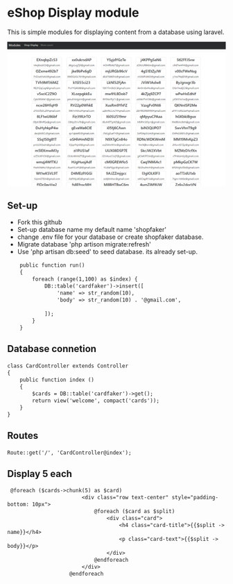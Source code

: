 # eShop Display module

This is simple modules for displaying content from a database using laravel.

![Shop Display](https://github.com/sarziv/module/blob/master/6562a78fdf437234eafcbf4837dc6b8b.png)

## Set-up 
* Fork this github
* Set-up database name my default name 'shopfaker'
 * change .env file for your database or create shopfaker database.
* Migrate database 'php artison migrate:refresh'
* Use 'php artisan db:seed' to seed database. its already set-up.
```
    public function run()
    {
        foreach (range(1,100) as $index) {
            DB::table('cardfaker')->insert([
                'name' => str_random(10),
                'body' => str_random(10) . '@gmail.com',

            ]);
        }
    }
```

## Database connetion
```
class CardController extends Controller
{
    public function index ()
    {
        $cards = DB::table('cardfaker')->get();
        return view('welcome', compact('cards'));
    }
}
```

## Routes
```
Route::get('/', 'CardController@index');
```

## Display 5 each
```
 @foreach ($cards->chunk(5) as $card)
                        <div class="row text-center" style="padding-bottom: 10px">
                            @foreach ($card as $split)
                                <div class="card">
                                    <h4 class="card-title">{{$split -> name}}</h4>
                                    <p class="card-text">{{$split -> body}}</p>
                                </div>
                            @endforeach
                        </div>
                    @endforeach
```
